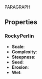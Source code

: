 PARAGRAPH

## Properties


### RockyPerlin 

- **Scale**: 
- **Complexity**: 
- **Steepness**: 
- **Seed**: 
- **Erosion**: 
- **Wet**: 



